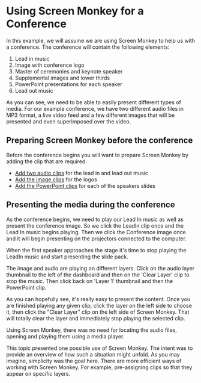 # Using Screen Monkey for a Conference

In this example, we will assume we are using Screen Monkey to help us with a conference. The conference will contain the following elements:

1.  Lead in music
2.  Image with conference logo  
3.  Master of ceremonies and keynote speaker  
4.  Supplemental images and lower thirds  
5.  PowerPoint presentations for each speaker
6.  Lead out music  

As you can see, we need to be able to easily present different types of media. For our example conference, we have two different audio files in MP3 format, a live video feed and a few different images that will be presented and even superimposed over the video.

## Preparing Screen Monkey before the conference
Before the conference begins you will want to prepare Screen Monkey by adding the clip that are required.

- [Add two audio clips](../../reference/clipTypes/AudioClip.md) for the lead in and lead out music
- [Add the image clips](../../reference/clipTypes/ImageClip.md) for the logos
- [Add the PowerPoint clips](../../reference/clipTypes/PowerPointClip.md) for each of the speakers slides

## Presenting the media during the conference
As the conference begins, we need to play our Lead In music as well as present the conference image. So we click the LeadIn clip once and the Lead In music begins playing. Then we click the Conference image once and it will begin presenting on the projectors connected to the computer.

When the first speaker approaches the stage it's time to stop playing the LeadIn music and start presenting the slide pack. 

The image and audio are playing on different layers. Click on the audio layer thumbnail to the left of the dashboard and then on the 'Clear Layer' clip to stop the music. Then click back on 'Layer 1' thumbnail and then the PowerPoint clip.

As you can hopefully see, it's really easy to present the content. Once you are finished playing any given clip, click the layer on the left side to choose it, then click the "Clear Layer" clip on the left side of Screen Monkey. That will totally clear the layer and immediately stop playing the selected clip.

Using Screen Monkey, there was no need for locating the audio files, opening and playing them using a media player. 

This topic presented one possible use of Screen Monkey. The intent was to provide an overview of how such a situation might unfold. As you may imagine, simplicity was the goal here. There are more efficient ways of working with Screen Monkey. For example, pre-assigning clips so that they appear on specific layers.